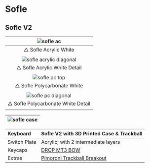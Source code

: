 # Sofle
## Sofle V2

|![sofle ac](https://user-images.githubusercontent.com/79617315/150794859-ece497ba-f6fd-43f0-b743-7f51c7160f0a.jpg)|
|:--:|
|△ Sofle Acrylic White|
||
|![sofle acrylic diagonal](https://user-images.githubusercontent.com/79617315/150795342-8f4c850a-2ab9-4dc7-b5ef-0efb2ea58dcc.jpg)|
|△ Sofle Acrylic White Detail|
||
|![sofle pc top](https://user-images.githubusercontent.com/79617315/150795645-335d8b2d-b8e9-4630-9102-336ef35f1541.jpg)|
|△ Sofle Polycarbonate White|
||
|![sofle pc diagonal](https://user-images.githubusercontent.com/79617315/150795889-0fb46f0d-a638-4c58-acb2-ec3bf7e63096.jpg)|
|△ Sofle Polycarbonate White Detail|
||



|![sofle case](https://user-images.githubusercontent.com/79617315/150625256-86398ed9-8d6b-4c29-bf9f-ccc324fad485.jpg)|
|:--:|


| Keyboard |Sofle V2 with 3D Printed Case & Trackball| 
|:-|:-|
| Switch Plate | Acrylic; with 2 intermediate layers |
| Keycaps | [DROP MT3 BOW](https://drop.com/buy/drop-mt3-black-on-white-keycap-set)  |
| Extras  | [Pimoroni Trackball Breakout](https://shop.pimoroni.com/products/trackball-breakout)|

